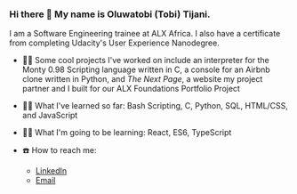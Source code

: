 ### Hi there 👋 My name is Oluwatobi (Tobi) Tijani.

I am a Software Engineering trainee at ALX Africa. I also have a certificate from completing Udacity's User Experience Nanodegree.

- 👩‍💻 Some cool projects I've worked on include an interpreter for the Monty 0.98 Scripting language written in C, a console for an Airbnb clone written in Python, and *The Next Page*, a website my project partner and I built for our ALX Foundations Portfolio Project 

- 👩‍🎓 What I've learned so far: Bash Scripting, C, Python, SQL, HTML/CSS, and JavaScript

- 👩‍🏫 What I'm going to be learning: React, ES6, TypeScript

- ☎️ How to reach me:
    - [LinkedIn](https://www.linkedin.com/in/oluwatobi-tijani)
    - [Email](tobi_tijani@yahoo.com)

<!--
**tobi-tobes/tobi-tobes** is a ✨ _special_ ✨ repository because its `README.md` (this file) appears on your GitHub profile.

Here are some ideas to get you started:

- 🔭 I’m currently working on ...
- 🌱 I’m currently learning ...
- 👯 I’m looking to collaborate on ...
- 🤔 I’m looking for help with ...
- 💬 Ask me about ...
- 📫 How to reach me: ...
- 😄 Pronouns: ...
- ⚡ Fun fact: ...
-->
